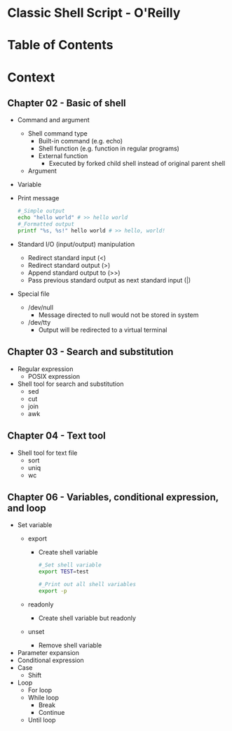 # Classic Shell Script - O'Reilly

# Table of Contents

# Context

## Chapter 02 - Basic of shell

- Command and argument

  - Shell command type
    - Built-in command (e.g. echo)
    - Shell function (e.g. function in regular programs)
    - External function
      - Executed by forked child shell instead of original parent shell
  - Argument

- Variable

- Print message

  ```bash
  #_Simple output
  echo "hello world" # >> hello world
  #_Formatted output
  printf "%s, %s!" hello world # >> hello, world!
  ```

- Standard I/O (input/output) manipulation

  - Redirect standard input (\<)
  - Redirect standard output (>)
  - Append standard output to (>>)
  - Pass previous standard output as next standard input (|)

- Special file

  - /dev/null
    - Message directed to null would not be stored in system
  - /dev/tty
    - Output will be redirected to a virtual terminal

## Chapter 03 - Search and substitution

- Regular expression
  - POSIX expression
- Shell tool for search and substitution
  - sed
  - cut
  - join
  - awk

## Chapter 04 - Text tool

- Shell tool for text file
  - sort
  - uniq
  - wc

## Chapter 06 - Variables, conditional expression, and loop

- Set variable
  - export

    - Create shell variable

      ```bash
      #_Set shell variable
      export TEST=test

      #_Print out all shell variables
      export -p
      ```

  - readonly

    - Create shell variable but readonly

  - unset

    - Remove shell variable
- Parameter expansion
- Conditional expression
- Case
  - Shift
- Loop
  - For loop
  - While loop
    - Break
    - Continue
  - Until loop
